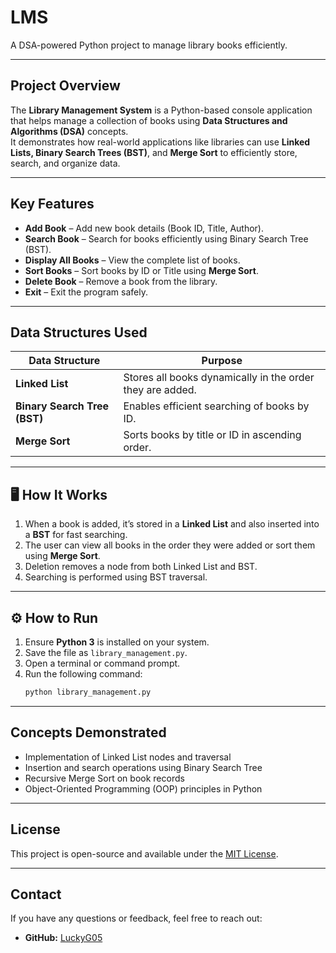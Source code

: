 # LMS
A DSA-powered Python project to manage library books efficiently.

---
## Project Overview
The **Library Management System** is a Python-based console application that helps manage a collection of books using **Data Structures and Algorithms (DSA)** concepts.  
It demonstrates how real-world applications like libraries can use **Linked Lists, Binary Search Trees (BST)**, and **Merge Sort** to efficiently store, search, and organize data.

---

## Key Features
- **Add Book** – Add new book details (Book ID, Title, Author).  
- **Search Book** – Search for books efficiently using Binary Search Tree (BST).  
- **Display All Books** – View the complete list of books.  
- **Sort Books** – Sort books by ID or Title using **Merge Sort**.  
- **Delete Book** – Remove a book from the library.  
- **Exit** – Exit the program safely.

---

## Data Structures Used
| Data Structure | Purpose |
|----------------|----------|
| **Linked List** | Stores all books dynamically in the order they are added. |
| **Binary Search Tree (BST)** | Enables efficient searching of books by ID. |
| **Merge Sort** | Sorts books by title or ID in ascending order. |

---


## 🖥️ How It Works
1. When a book is added, it’s stored in a **Linked List** and also inserted into a **BST** for fast searching.  
2. The user can view all books in the order they were added or sort them using **Merge Sort**.  
3. Deletion removes a node from both Linked List and BST.  
4. Searching is performed using BST traversal.  

---

## ⚙️ How to Run
1. Ensure **Python 3** is installed on your system.  
2. Save the file as `library_management.py`.  
3. Open a terminal or command prompt.  
4. Run the following command:
   ```bash
   python library_management.py

---

## Concepts Demonstrated

- Implementation of Linked List nodes and traversal
- Insertion and search operations using Binary Search Tree
- Recursive Merge Sort on book records
- Object-Oriented Programming (OOP) principles in Python

---

## License
This project is open-source and available under the [MIT License](https://opensource.org/licenses/MIT).

---

## Contact
If you have any questions or feedback, feel free to reach out:
* **GitHub:** [LuckyG05](https://github.com/LuckyG05)




